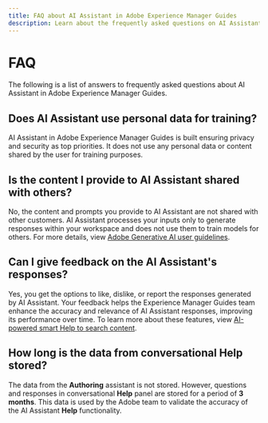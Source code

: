 ```yaml
---
title: FAQ about AI Assistant in Adobe Experience Manager Guides
description: Learn about the frequently asked questions on AI Assistant in Adobe Experience Manager Guides.
---
```


# FAQ 

The following is a list of answers to frequently asked questions about AI Assistant in Adobe Experience Manager Guides.

## Does AI Assistant use personal data for training?

AI Assistant in Adobe Experience Manager Guides is built ensuring privacy and security as top priorities. It does not use any personal data or content shared by the user for training purposes. 

## Is the content I provide to AI Assistant shared with others?

No, the content and prompts you provide to AI Assistant are not shared with other customers. AI Assistant processes your inputs only to generate responses within your workspace and does not use them to train models for others. For more details, view [Adobe Generative AI user guidelines](https://www.adobe.com/legal/licenses-terms/adobe-gen-ai-user-guidelines.html).

## Can I give feedback on the AI Assistant's responses? 

Yes, you get the options to like, dislike, or report the responses generated by AI Assistant. Your feedback helps the Experience Manager Guides team enhance the accuracy and relevance of AI Assistant responses, improving its performance over time. To learn more about these features, view [AI-powered smart Help to search content](./ai-based-smart-help.md).

## How long is the data from conversational Help stored? 

The data from the **Authoring** assistant is not stored. However, questions and responses in conversational **Help** panel are stored for a period of **3 months**. This data is used by the Adobe team to validate the accuracy of the AI Assistant **Help** functionality. 




